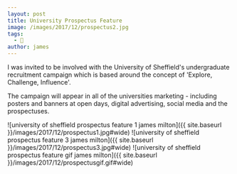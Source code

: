 ```yaml
---
layout: post
title: University Prospectus Feature
image: /images/2017/12/prospectus2.jpg
tags:
  - 🤷
author: james
---
```


I was invited to be involved with the University of Sheffield's undergraduate recruitment campaign which is based around the concept of 'Explore, Challenge, Influence'.

The campaign will appear in all of the universities marketing - including posters and banners at open days, digital advertising, social media and the prospectuses.

![university of sheffield prospectus feature 1 james milton]({{ site.baseurl }}/images/2017/12/prospectus1.jpg#wide)
![university of sheffield prospectus feature 3 james milton]({{ site.baseurl }}/images/2017/12/prospectus3.jpg#wide)
![university of sheffield prospectus feature gif james milton]({{ site.baseurl }}/images/2017/12/prospectusgif.gif#wide)
